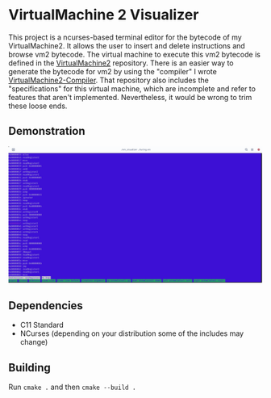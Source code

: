 # VirtualMachine 2 Visualizer
This project is a ncurses-based terminal editor for the bytecode of my VirtualMachine2. It allows the user to insert and delete instructions and browse vm2 bytecode. The virtual machine to execute this vm2 bytecode is defined in the [VirtualMachine2](https://github.com/batburger/VirtualMachine2) repository. There is an easier way to generate the bytecode for vm2 by using the "compiler" I wrote [VirtualMachine2-Compiler](https://github.com/batburger/VirtualMachine2-Compiler). That repository also includes the "specifications" for this virtual machine, which are incomplete and refer to features that aren't implemented. Nevertheless, it would be wrong to trim these loose ends.

## Demonstration
![The Visualizer being run on an example programme](demonstration.png)

## Dependencies
* C11 Standard
* NCurses (depending on your distribution some of the includes may change)

## Building
Run `cmake .` and then `cmake --build .`
